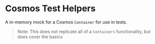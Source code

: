 # Cosmos Test Helpers

A in-memory mock for a Cosmos `Container` for use in tests.

> Note: This does not replicate all of a `Containers` functionality, 
> but does cover the basics